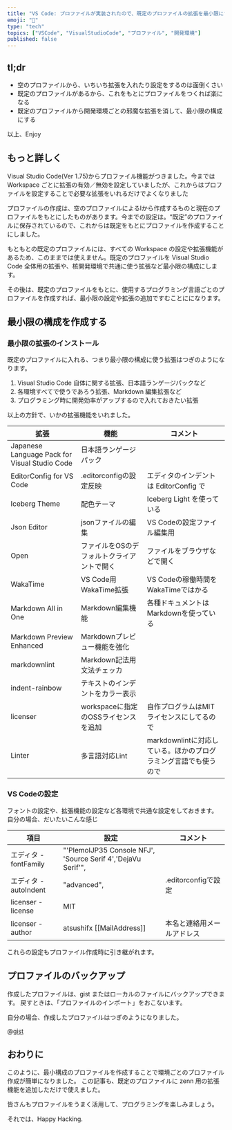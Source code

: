 ```yaml
---
title: "VS Code: プロファイルが実装されたので、既定のプロファイルの拡張を最小限にする"
emoji: "🧪"
type: "tech"
topics: ["VSCode", "VisualStudioCode", "プロファイル", "開発環境"]
published: false
---
```


## tl;dr

- 空のプロファイルから、いちいち拡張を入れたり設定をするのは面倒くさい
- 既定のプロファイルがあるから、これをもとにプロファイルをつくれば楽になる
- 既定のプロファイルから開発環境ごとの邪魔な拡張を消して、最小限の構成にする

以上、Enjoy

## もっと詳しく

Visual Studio Code(Ver 1.75)からプロファイル機能がつきました。今までは Workspace ごとに拡張の有効／無効を設定していましたが、これからはプロファイルを設定することで必要な拡張をいれるだけでよくなりました

プロファイルの作成は、空のプロファイルによるⅠから作成するものと現在のプロファイルをもとにしたものがあります。今までの設定は。“既定”のプロファイルに保存されているので、これからは既定をもとにプロファイルを作成することにしました。

もともとの既定のプロファイルには、すべての Workspace の設定や拡張機能があるため、このままでは使えません。既定のプロファイルを Visual Studio Code 全体用の拡張や、核開発環境で共通に使う拡張など最小限の構成にします。

その後は、既定のプロファイルをもとに、使用するプログラミング言語ごとのプロファイルを作成すれば、最小限の設定や拡張の追加ですむことにになります。

## 最小限の構成を作成する

### 最小限の拡張のインストール

既定のプロファイルに入れる、つまり最小限の構成に使う拡張はつぎのようになります。

  1. Visual Studio Code 自体に関する拡張、日本語ランゲージパックなど
  2. 各環境すべてで使うであろう拡張、Markdown 編集拡張など
  3. プログラミング時に開発効率がアップするので入れておきたい拡張

以上の方針で、いかの拡張機能をいれました。

| 拡張 | 機能 | コメント |
|--- |--- |--- |
| Japanese Language Pack for Visual Studio Code | 日本語ランゲージパック | |
| EditorConfig for VS Code | .editorconfigの設定反映 | エディタのインデントは EditorConfig で |
| Iceberg Theme | 配色テーマ | Iceberg Light を使っている |
| Json Editor | jsonファイルの編集 | VS Codeの設定ファイル編集用 |
| Open | ファイルをOSのデフォルトクライアントで開く | ファイルをブラウザなどで開く |
| WakaTime | VS Code用WakaTime拡張 | VS Codeの稼働時間をWakaTimeではかる |
| Markdown All in One | Markdown編集機能 | 各種ドキュメントはMarkdownを使っている |
| Markdown Preview Enhanced | Markdownプレビュー機能を強化 | |
| markdownlint | Markdown記法用文法チェッカ | |
| indent-rainbow | テキストのインデントをカラー表示 |  |
| licenser | workspaceに指定のOSSライセンスを追加 | 自作プログラムはMITライセンスにしてるので |
| Linter | 多言語対応Lint | markdownlintに対応している。ほかのプログラミング言語でも使うので |

### VS Codeの設定

フォントの設定や、拡張機能の設定など各環境で共通な設定をしておきます。
自分の場合、だいたいこんな感じ

| 項目 | 設定 | コメント |
| --- | --- | --- |
| エディタ - fontFamily | "'PlemolJP35 Console NFJ', 'Source Serif 4','DejaVu Serif'", | |
| エディタ - autoIndent | "advanced", | .editorconfigで設定 |
| licenser - license | MIT | |
| licenser - author | atsushifx [[MailAddress]] | 本名と連絡用メールアドレス |

これらの設定もプロファイル作成時に引き継がれます。

## プロファイルのバックアップ

作成したプロファイルは、gist またはローカルのファイルにバックアップできます。
戻すときは、「プロファイルのインポート」をおこないます。

自分の場合、作成したプロファイルはつぎのようになりました。

@[gist](https://gist.github.com/atsushifx/a926d1cbd3f67642c7cc03a916db2297)

## おわりに

このように、最小構成のプロファイルを作成することで環境ごとのプロファイル作成が簡単になりました。
この記事も、既定のプロファイルに zenn 用の拡張機能を追加しただけで使えました。

皆さんもプロファイルをうまく活用して、プログラミングを楽しみましょう。

それでは、Happy Hacking.
